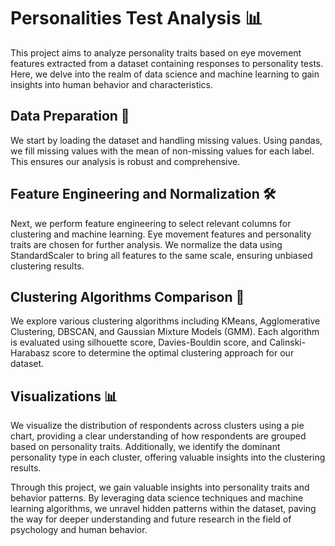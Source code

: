 # Personalities Test Analysis 📊

This project aims to analyze personality traits based on eye movement features extracted from a dataset containing responses to personality tests. Here, we delve into the realm of data science and machine learning to gain insights into human behavior and characteristics.

## Data Preparation 📑
We start by loading the dataset and handling missing values. Using pandas, we fill missing values with the mean of non-missing values for each label. This ensures our analysis is robust and comprehensive.

## Feature Engineering and Normalization 🛠️
Next, we perform feature engineering to select relevant columns for clustering and machine learning. Eye movement features and personality traits are chosen for further analysis. We normalize the data using StandardScaler to bring all features to the same scale, ensuring unbiased clustering results.

## Clustering Algorithms Comparison 🤖
We explore various clustering algorithms including KMeans, Agglomerative Clustering, DBSCAN, and Gaussian Mixture Models (GMM). Each algorithm is evaluated using silhouette score, Davies-Bouldin score, and Calinski-Harabasz score to determine the optimal clustering approach for our dataset.

## Visualizations 📊
We visualize the distribution of respondents across clusters using a pie chart, providing a clear understanding of how respondents are grouped based on personality traits. Additionally, we identify the dominant personality type in each cluster, offering valuable insights into the clustering results.

Through this project, we gain valuable insights into personality traits and behavior patterns. By leveraging data science techniques and machine learning algorithms, we unravel hidden patterns within the dataset, paving the way for deeper understanding and future research in the field of psychology and human behavior.
